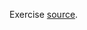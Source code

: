Exercise [source](https://github.com/TheOdinProject/css-exercises/tree/main/intermediate-html-css/advanced-grid/02-holy-grail-mockup).
